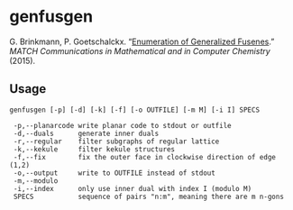 # genfusgen

G. Brinkmann, P. Goetschalckx. “[Enumeration of Generalized Fusenes](http://match.pmf.kg.ac.rs/electronic_versions/Match74/n3/match74n3_505-520.pdf).” *MATCH Communications in Mathematical and in Computer Chemistry* (2015).

## Usage

```
genfusgen [-p] [-d] [-k] [-f] [-o OUTFILE] [-m M] [-i I] SPECS

 -p,--planarcode write planar code to stdout or outfile
 -d,--duals      generate inner duals
 -r,--regular    filter subgraphs of regular lattice
 -k,--kekule     filter kekule structures
 -f,--fix        fix the outer face in clockwise direction of edge (1,2)
 -o,--output     write to OUTFILE instead of stdout
 -m,--modulo
 -i,--index      only use inner dual with index I (modulo M)
 SPECS           sequence of pairs "n:m", meaning there are m n-gons
```
